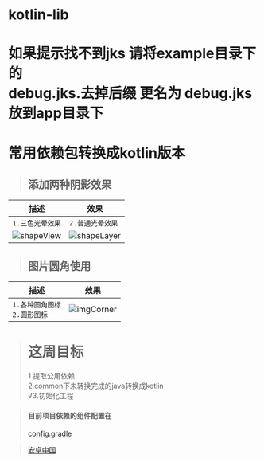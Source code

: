 # kotlin-lib  

如果提示找不到jks 请将example目录下的  
debug.jks.去掉后缀 更名为 debug.jks  
放到app目录下
==


常用依赖包转换成kotlin版本
=============
>## 添加两种阴影效果
|描述|效果|
|---|---|
|`1.三色光晕效果`|`2.普通光晕效果`|
|![shapeView](../master/example/shapeView.gif "shapeView")|![shapeLayer](../master/example/shapeLayer.gif "shapeLayer")|

>## 图片圆角使用
|描述|效果|
|---|---|
|`1.各种圆角图标` </br> `2.圆形图标`|![imgCorner](../master/example/imgCorner.gif "imgCorner")|


># 这周目标 
>1.提取公用依赖  
>2.common下未转换完成的java转换成kotlin  
>&radic;3.初始化工程



>#### 目前项目依赖的组件配置在
>[config.gradle](https://github.com/KingZD/kotlin-lib/blob/master/config/config.gradle "config.gradle")

>[安卓中国](https://developer.android.google.cn/index.html "安卓中国")
